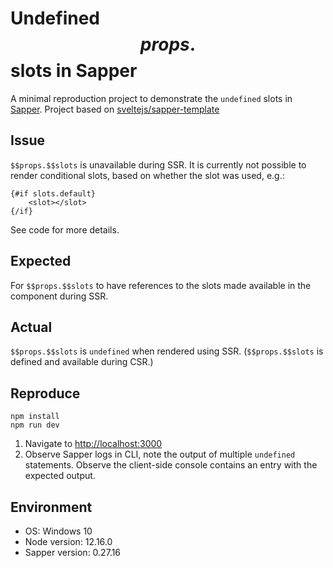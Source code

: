 Undefined $$props.$$slots in Sapper
===================================

A minimal reproduction project to demonstrate the `undefined` slots in [Sapper][1]. Project based on [sveltejs/sapper-template][2]

Issue
-----

`$$props.$$slots` is unavailable during SSR. It is currently not possible to render conditional slots, based on whether the slot was used, e.g.:

```
{#if slots.default}
    <slot></slot>
{/if}
```

See code for more details.

Expected
--------

For `$$props.$$slots` to have references to the slots made available in the component during SSR.

Actual
------

`$$props.$$slots` is `undefined` when rendered using SSR. (`$$props.$$slots` is defined and available during CSR.)

Reproduce
---------

```
npm install
npm run dev
```

1. Navigate to [http://localhost:3000][3]
2. Observe Sapper logs in CLI, note the output of multiple `undefined` statements. Observe the client-side console contains an entry with the expected output.

Environment
-----------

- OS: Windows 10 
- Node version: 12.16.0 
- Sapper version: 0.27.16 

[1]: https://github.com/sveltejs/sapper
[2]: https://github.com/sveltejs/sapper-template
[3]: http://localhost:3000
